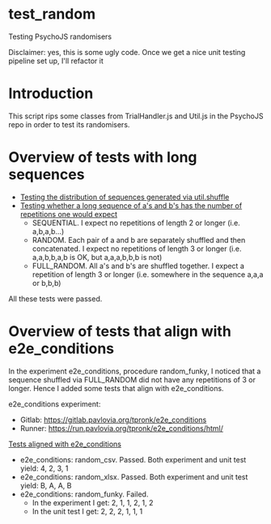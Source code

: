 # test_random
Testing PsychoJS randomisers

Disclaimer: yes, this is some ugly code. Once we get a nice unit testing pipeline set up, I'll refactor it

# Introduction
This script rips some classes from TrialHandler.js and Util.js in the PsychoJS repo in order to test its randomisers. 

# Overview of tests with long sequences
* [Testing the distribution of sequences generated via util.shuffle](https://github.com/tpronk/test_random/blob/b439ad4f1b4d5de042fb893bd3459565c74e7ee1/test_random.js#L210)
* [Testing whether a long sequence of a's and b's has the number of repetitions one would expect](https://github.com/tpronk/test_random/blob/b439ad4f1b4d5de042fb893bd3459565c74e7ee1/test_random.js#L233)
  * SEQUENTIAL. I expect no repetitions of length 2 or longer (i.e. a,b,a,b...)
  * RANDOM. Each pair of a and b are separately shuffled and then concatenated. I expect no repetitions of length 3 or longer (i.e. a,a,b,b,a,b is OK, but a,a,a,b,b,b is not)
  * FULL_RANDOM. All a's and b's are shuffled together. I expect a repetition of length 3 or longer (i.e. somewhere in the sequence a,a,a or b,b,b)

All these tests were passed.

# Overview of tests that align with e2e_conditions
In the experiment e2e_conditions, procedure random_funky, I noticed that a sequence shuffled via FULL_RANDOM did not have any repetitions of 3 or longer. Hence I added some tests that align with e2e_conditions.

e2e_conditions experiment:
* Gitlab: https://gitlab.pavlovia.org/tpronk/e2e_conditions
* Runner: https://run.pavlovia.org/tpronk/e2e_conditions/html/

[Tests aligned with e2e_conditions](https://github.com/tpronk/test_random/blob/b439ad4f1b4d5de042fb893bd3459565c74e7ee1/test_random.js#L265)
* e2e_conditions: random_csv. Passed. Both experiment and unit test yield: 4, 2, 3, 1
* e2e_conditions: random_xlsx. Passed. Both experiment and unit test yield: B, A, A, B
* e2e_conditions: random_funky. Failed. 
  * In the experiment I get: 2, 1, 1, 2, 1, 2
  * In the unit test I get: 2, 2, 2, 1, 1, 1

